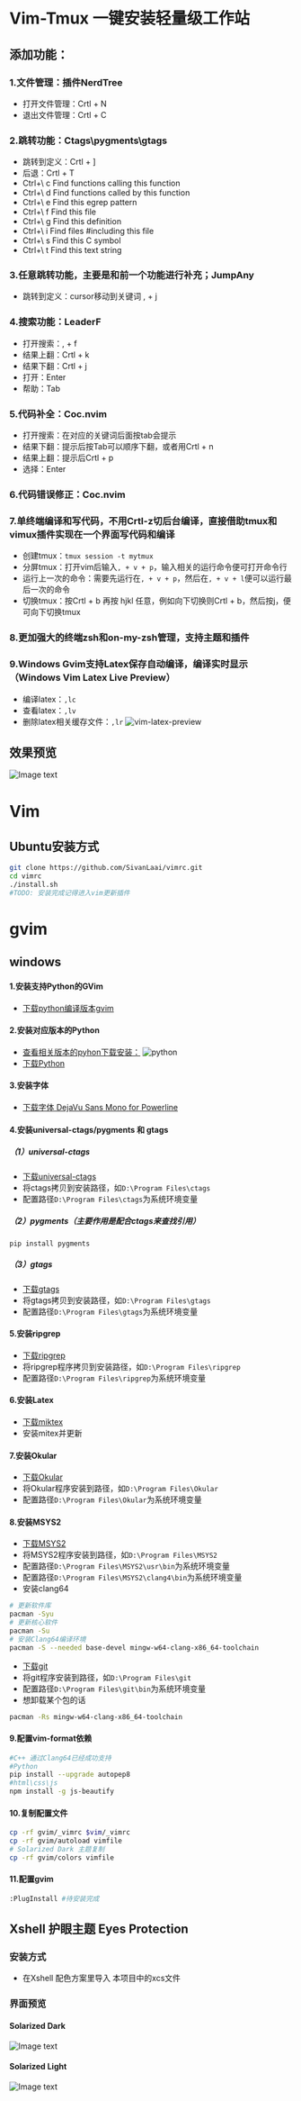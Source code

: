 # Vim-Tmux 一键安装轻量级工作站
## 添加功能：
### 1.文件管理：插件NerdTree
- 打开文件管理：Crtl + N
- 退出文件管理：Crtl + C

### 2.跳转功能：Ctags\pygments\gtags
- 跳转到定义：Crtl + ]
- 后退：Crtl + T
- Ctrl+\ c    Find functions calling this function
- Ctrl+\ d    Find functions called by this function
- Ctrl+\ e    Find this egrep pattern
- Ctrl+\ f    Find this file
- Ctrl+\ g    Find this definition
- Ctrl+\ i    Find files #including this file
- Ctrl+\ s    Find this C symbol
- Ctrl+\ t    Find this text string

### 3.任意跳转功能，主要是和前一个功能进行补充；JumpAny
- 跳转到定义：cursor移动到关键词 , + j

### 4.搜索功能：LeaderF
- 打开搜索：, + f
- 结果上翻：Crtl + k
- 结果下翻：Crtl + j
- 打开：Enter
- 帮助：Tab

### 5.代码补全：Coc.nvim
- 打开搜索：在对应的关键词后面按tab会提示
- 结果下翻：提示后按Tab可以顺序下翻，或者用Crtl + n
- 结果上翻：提示后Crtl + p
- 选择：Enter

### 6.代码错误修正：Coc.nvim
### 7.**单终端编译和写代码，不用Crtl-z切后台编译**，直接借助tmux和vimux插件实现在一个界面写代码和编译
- 创建tmux：```tmux session -t mytmux```
- 分屏tmux：打开vim后输入```, + v + p```，输入相关的运行命令便可打开命令行
- 运行上一次的命令：需要先运行在```, + v + p```，然后在```, + v + l```便可以运行最后一次的命令
- 切换tmux：按Crtl + b 再按 hjkl 任意，例如向下切换则Crtl + b，然后按j，便可向下切换tmux

### 8.更加强大的终端zsh和on-my-zsh管理，支持主题和插件
### 9.Windows Gvim支持Latex保存自动编译，编译实时显示（Windows Vim Latex Live Preview）
- 编译latex：```,lc```
- 查看latex：```,lv```
- 删除latex相关缓存文件：```,lr```
![vim-latex-preview](https://cdn.jsdelivr.net/gh/SivanLaai/image-store-rep@master/vim/vim-latex-preview.57of35zszoc0.png)

## 效果预览
![Image text](img/preview.gif)

# Vim
## Ubuntu安装方式
```bash
git clone https://github.com/SivanLaai/vimrc.git
cd vimrc
./install.sh
#TODO: 安装完成记得进入vim更新插件
```

# gvim
## windows
#### 1.安装支持Python的GVim
- [下载python编译版本gvim](https://github.com/vim/vim-win32-installer/releases/latest)

#### 2.安装对应版本的Python
- [查看相关版本的pyhon下载安装：](https://github.com/vim/vim-win32-installer/releases/latest)
 ![python](https://cdn.jsdelivr.net/gh/SivanLaai/image-store-rep@master/vim/python.2aejfb0v8g7w.png)
- [下载Python](https://www.python.org/downloads/)

#### 3.安装字体
- [下载字体 DejaVu Sans Mono for Powerline](https://github.com/powerline/fonts/blob/master/DejaVuSansMono/DejaVu%20Sans%20Mono%20for%20Powerline.ttf)

#### 4.安装universal-ctags/pygments 和 gtags
##### （1）universal-ctags
- [下载universal-ctags](https://github.com/universal-ctags/ctags-win32/releases)
- 将ctags拷贝到安装路径，如```D:\Program Files\ctags```
- 配置路径```D:\Program Files\ctags```为系统环境变量
##### （2）pygments（主要作用是配合ctags来查找引用）
```
pip install pygments
```
##### （3）gtags
- [下载gtags](http://adoxa.altervista.org/global/dl.php?f=win32)
- 将gtags拷贝到安装路径，如```D:\Program Files\gtags```
- 配置路径```D:\Program Files\gtags```为系统环境变量

#### 5.安装ripgrep
- [下载ripgrep](https://github.com/BurntSushi/ripgrep/releases/latest)
- 将ripgrep程序拷贝到安装路径，如```D:\Program Files\ripgrep```
- 配置路径```D:\Program Files\ripgrep```为系统环境变量
#### 6.安装Latex
- [下载miktex](https://miktex.org/download)
- 安装mitex并更新
#### 7.安装Okular
- [下载Okular](https://binary-factory.kde.org/job/Okular_Nightly_win64/)
- 将Okular程序安装到路径，如```D:\Program Files\Okular```
- 配置路径```D:\Program Files\Okular```为系统环境变量
#### 8.安装MSYS2
- [下载MSYS2](https://www.msys2.org/)
- 将MSYS2程序安装到路径，如```D:\Program Files\MSYS2```
- 配置路径```D:\Program Files\MSYS2\usr\bin```为系统环境变量
- 配置路径```D:\Program Files\MSYS2\clang4\bin```为系统环境变量
- 安装clang64
```bash
# 更新软件库
pacman -Syu
# 更新核心软件
pacman -Su
# 安装Clang64编译环境
pacman -S --needed base-devel mingw-w64-clang-x86_64-toolchain
```
- [下载git](https://github.com/git-for-windows/git/releases/tag/v2.33.0.windows.2)
- 将git程序安装到路径，如```D:\Program Files\git```
- 配置路径```D:\Program Files\git\bin```为系统环境变量
- 想卸载某个包的话
```bash
pacman -Rs mingw-w64-clang-x86_64-toolchain
```
#### 9.配置vim-format依赖
```zsh
#C++ 通过Clang64已经成功支持
#Python
pip install --upgrade autopep8
#html\css\js
npm install -g js-beautify
```
#### 10.复制配置文件
```zsh
cp -rf gvim/_vimrc $vim/_vimrc
cp -rf gvim/autoload vimfile
# Solarized Dark 主题复制
cp -rf gvim/colors vimfile
```
#### 11.配置gvim
```zsh
:PlugInstall #待安装完成
```
## Xshell 护眼主题 Eyes Protection
### 安装方式
- 在Xshell 配色方案里导入 本项目中的xcs文件

### 界面预览
#### Solarized Dark

![Image text](https://cdn.jsdelivr.net/gh/SivanLaai/image-store-rep@master/vim/Solarized_Dark.3nb6a0yfdwk0.jpg)

#### Solarized Light

![Image text](https://cdn.jsdelivr.net/gh/SivanLaai/image-store-rep@master/vim/Solarized_Light.70z8wbs2y1c0.png)
